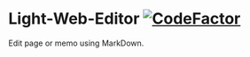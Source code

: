 # Light-Web-Editor [![CodeFactor](https://www.codefactor.io/repository/github/tabascoes/light-web-editor/badge)](https://www.codefactor.io/repository/github/tabascoes/light-web-editor)
Edit page or memo using MarkDown.
